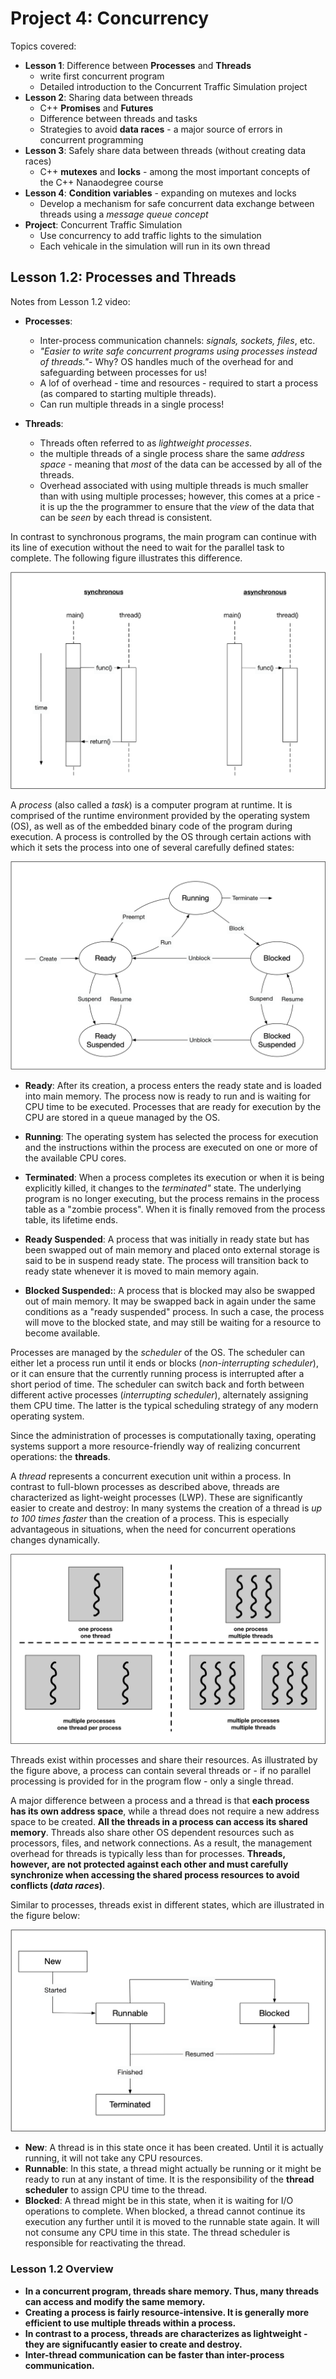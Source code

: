 # Project 4: Concurrency 

Topics covered:

- __Lesson 1__: Difference between __Processes__ and __Threads__
  - write first concurrent program
  - Detailed introduction to the Concurrent Traffic Simulation project
- __Lesson 2__: Sharing data between threads
  - C++ __Promises__ and __Futures__
  - Difference between threads and tasks
  - Strategies to avoid __data races__ - a major source of errors in concurrent programming
- __Lesson 3__: Safely share data between threads (without creating data races)
  - C++ __mutexes__ and __locks__ - among the most important concepts of the C++ Nanaodegree course
- __Lesson 4__: __Condition variables__ - expanding on mutexes and locks
  - Develop a mechanism for safe concurrent data exchange between threads using a _message queue concept_
- __Project__: Concurrent Traffic Simulation
  - Use concurrency to add traffic lights to the simulation
  - Each vehicale in the simulation will run in its own thread


## Lesson 1.2: Processes and Threads

Notes from Lesson 1.2 video:

- __Processes__:
  - Inter-process communication channels: _signals, sockets, files_, etc.
  - _"Easier to write safe concurrent programs using processes instead of threads."_- Why? OS handles much of the overhead for and safeguarding between processes for us!
  - A lof of overhead - time and resources - required to start a process (as compared to starting multiple threads).
  - Can run multiple threads in a single process!

- __Threads__:
  - Threads often referred to as _lightweight processes_.
  - the multiple threads of a single process share the same _address space_ - meaning that _most_ of the data can be accessed by all of the threads.
  - Overhead associated with using multiple threads is much smaller than with using multiple processes; however, this comes at a price - it is up the the programmer to ensure that the _view_ of the data that can be _seen_ by each thread is consistent.

In contrast to synchronous programs, the main program can continue with its line of execution without the need to wait for the parallel task to complete. The following figure illustrates this difference.

![](images/concurrency.png)

A _process_ (also called a _task_) is a computer program at runtime. It is comprised of the runtime environment provided by the operating system (OS), as well as of the embedded binary code of the program during execution. A process is controlled by the OS through certain actions with which it sets the process into one of several carefully defined states:

![](images/process_states.png)

- __Ready__: After its creation, a process enters the ready state and is loaded into main memory. The process now is ready to run and is waiting for CPU time to be executed. Processes that are ready for execution by the CPU are stored in a queue managed by the OS.
- __Running__: The operating system has selected the process for execution and the instructions within the process are executed on one or more of the available CPU cores.
- __Terminated__: When a process completes its execution or when it is being explicitly killed, it changes to the _terminated"_ state. The underlying program is no longer executing, but the process remains in the process table as a "zombie process". When it is finally removed from the process table, its lifetime ends.
- __Ready Suspended__: A process that was initially in ready state but has been swapped out of main memory and placed onto external storage is said to be in suspend ready state. The process will transition back to ready state whenever it is moved to main memory again.

- __Blocked Suspended:__: A process that is blocked may also be swapped out of main memory. It may be swapped back in again under the same conditions as a "ready suspended" process. In such a case, the process will move to the blocked state, and may still be waiting for a resource to become available.

Processes are managed by the _scheduler_ of the OS. The scheduler can either let a process run until it ends or blocks (_non-interrupting scheduler_), or it can ensure that the currently running process is interrupted after a short period of time. The scheduler can switch back and forth between different active processes (_interrupting scheduler_), alternately assigning them CPU time. The latter is the typical scheduling strategy of any modern operating system.

Since the administration of processes is computationally taxing, operating systems support a more resource-friendly way of realizing concurrent operations: the __threads__.

A _thread_ represents a concurrent execution unit within a process. In contrast to full-blown processes as described above, threads are characterized as light-weight processes (LWP). These are significantly easier to create and destroy: In many systems the creation of a thread is _up to 100 times faster_ than the creation of a process. This is especially advantageous in situations, when the need for concurrent operations changes dynamically.

![](images/threads_processes.png)

Threads exist within processes and share their resources. As illustrated by the figure above, a process can contain several threads or - if no parallel processing is provided for in the program flow - only a single thread.

A major difference between a process and a thread is that __each process has its own address space__, while a thread does not require a new address space to be created. __All the threads in a process can access its shared memory__. Threads also share other OS dependent resources such as processors, files, and network connections. As a result, the management overhead for threads is typically less than for processes. __Threads, however, are not protected against each other and must carefully synchronize when accessing the shared process resources to avoid conflicts (_data races_)__.

Similar to processes, threads exist in different states, which are illustrated in the figure below:

![](images/thread_states.png)

- __New__: A thread is in this state once it has been created. Until it is actually running, it will not take any CPU resources.
- __Runnable__: In this state, a thread might actually be running or it might be ready to run at any instant of time. It is the responsibility of the __thread scheduler__ to assign CPU time to the thread.
- __Blocked__: A thread might be in this state, when it is waiting for I/O operations to complete. When blocked, a thread cannot continue its execution any further until it is moved to the runnable state again. It will not consume any CPU time in this state. The thread scheduler is responsible for reactivating the thread.

### Lesson 1.2 Overview

- __In a concurrent program, threads share memory. Thus, many threads can access and modify the same memory.__
- __Creating a process is fairly resource-intensive. It is generally more efficient to use multiple threads within a process.__
- __In contrast to a process, threads are characterizes as lightweight - they are signifucantly easier to create and destroy.__
- __Inter-thread communication can be faster than inter-process communication.__